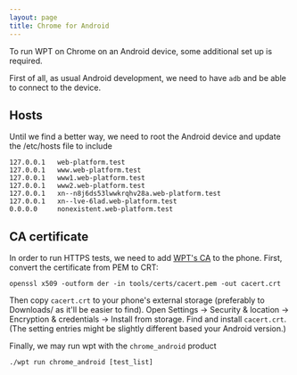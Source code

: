```yaml
---
layout: page
title: Chrome for Android
---
```

To run WPT on Chrome on an Android device, some additional set up is required.

First of all, as usual Android development, we need to have `adb` and be able to
connect to the device.

## Hosts

Until we find a better way, we need to root the Android device and update the
/etc/hosts file to include

```
127.0.0.1   web-platform.test
127.0.0.1   www.web-platform.test
127.0.0.1   www1.web-platform.test
127.0.0.1   www2.web-platform.test
127.0.0.1   xn--n8j6ds53lwwkrqhv28a.web-platform.test
127.0.0.1   xn--lve-6lad.web-platform.test
0.0.0.0     nonexistent.web-platform.test
```

## CA certificate

In order to run HTTPS tests, we need to add
[WPT's CA](https://github.com/w3c/web-platform-tests/blob/master/tools/certs/cacert.pem)
to the phone. First, convert the certificate from PEM to CRT:

```
openssl x509 -outform der -in tools/certs/cacert.pem -out cacert.crt
```

Then copy `cacert.crt` to your phone's external storage (preferably to
Downloads/ as it'll be easier to find). Open Settings -> Security & location ->
Encryption & credentials -> Install from storage. Find and install `cacert.crt`.
(The setting entries might be slightly different based your Android version.)


Finally, we may run wpt with the `chrome_android` product

```
./wpt run chrome_android [test_list]
```
